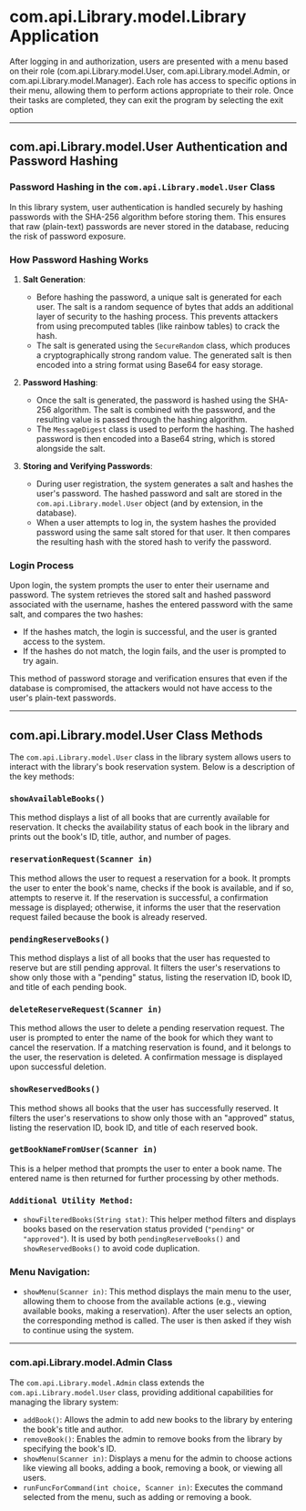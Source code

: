 # com.api.Library.model.Library Application

After logging in and authorization, users are presented with a menu based on their role (com.api.Library.model.User, com.api.Library.model.Admin, or com.api.Library.model.Manager). Each role has access to specific options in their menu, allowing them to perform actions appropriate to their role. Once their tasks are completed, they can exit the program by selecting the exit option

---

## com.api.Library.model.User Authentication and Password Hashing

### Password Hashing in the `com.api.Library.model.User` Class

In this library system, user authentication is handled securely by hashing passwords with the SHA-256 algorithm before storing them. This ensures that raw (plain-text) passwords are never stored in the database, reducing the risk of password exposure.

### How Password Hashing Works

1. **Salt Generation**:
    - Before hashing the password, a unique salt is generated for each user. The salt is a random sequence of bytes that adds an additional layer of security to the hashing process. This prevents attackers from using precomputed tables (like rainbow tables) to crack the hash.
    - The salt is generated using the `SecureRandom` class, which produces a cryptographically strong random value. The generated salt is then encoded into a string format using Base64 for easy storage.

2. **Password Hashing**:
    - Once the salt is generated, the password is hashed using the SHA-256 algorithm. The salt is combined with the password, and the resulting value is passed through the hashing algorithm.
    - The `MessageDigest` class is used to perform the hashing. The hashed password is then encoded into a Base64 string, which is stored alongside the salt.

3. **Storing and Verifying Passwords**:
    - During user registration, the system generates a salt and hashes the user's password. The hashed password and salt are stored in the `com.api.Library.model.User` object (and by extension, in the database).
    - When a user attempts to log in, the system hashes the provided password using the same salt stored for that user. It then compares the resulting hash with the stored hash to verify the password.

### Login Process

Upon login, the system prompts the user to enter their username and password. The system retrieves the stored salt and hashed password associated with the username, hashes the entered password with the same salt, and compares the two hashes:

- If the hashes match, the login is successful, and the user is granted access to the system.
- If the hashes do not match, the login fails, and the user is prompted to try again.

This method of password storage and verification ensures that even if the database is compromised, the attackers would not have access to the user's plain-text passwords.
___

## com.api.Library.model.User Class Methods

The `com.api.Library.model.User` class in the library system allows users to interact with the library's book reservation system. Below is a description of the key methods:

### `showAvailableBooks()`
This method displays a list of all books that are currently available for reservation. It checks the availability status of each book in the library and prints out the book's ID, title, author, and number of pages.

### `reservationRequest(Scanner in)`
This method allows the user to request a reservation for a book. It prompts the user to enter the book's name, checks if the book is available, and if so, attempts to reserve it. If the reservation is successful, a confirmation message is displayed; otherwise, it informs the user that the reservation request failed because the book is already reserved.

### `pendingReserveBooks()`
This method displays a list of all books that the user has requested to reserve but are still pending approval. It filters the user's reservations to show only those with a "pending" status, listing the reservation ID, book ID, and title of each pending book.

### `deleteReserveRequest(Scanner in)`
This method allows the user to delete a pending reservation request. The user is prompted to enter the name of the book for which they want to cancel the reservation. If a matching reservation is found, and it belongs to the user, the reservation is deleted. A confirmation message is displayed upon successful deletion.

### `showReservedBooks()`
This method shows all books that the user has successfully reserved. It filters the user's reservations to show only those with an "approved" status, listing the reservation ID, book ID, and title of each reserved book.

### `getBookNameFromUser(Scanner in)`
This is a helper method that prompts the user to enter a book name. The entered name is then returned for further processing by other methods.

### `Additional Utility Method:`
- `showFilteredBooks(String stat)`: This helper method filters and displays books based on the reservation status provided (`"pending"` or `"approved"`). It is used by both `pendingReserveBooks()` and `showReservedBooks()` to avoid code duplication.

### Menu Navigation:
- `showMenu(Scanner in)`: This method displays the main menu to the user, allowing them to choose from the available actions (e.g., viewing available books, making a reservation). After the user selects an option, the corresponding method is called. The user is then asked if they wish to continue using the system.

___
### com.api.Library.model.Admin Class

The `com.api.Library.model.Admin` class extends the `com.api.Library.model.User` class, providing additional capabilities for managing the library system:

- `addBook()`: Allows the admin to add new books to the library by entering the book's title and author.
- `removeBook()`: Enables the admin to remove books from the library by specifying the book's ID.
- `showMenu(Scanner in)`: Displays a menu for the admin to choose actions like viewing all books, adding a book, removing a book, or viewing all users.
- `runFuncForCommand(int choice, Scanner in)`: Executes the command selected from the menu, such as adding or removing a book.
